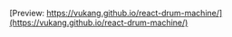 [Preview: https://vukang.github.io/react-drum-machine/](https://vukang.github.io/react-drum-machine/)
